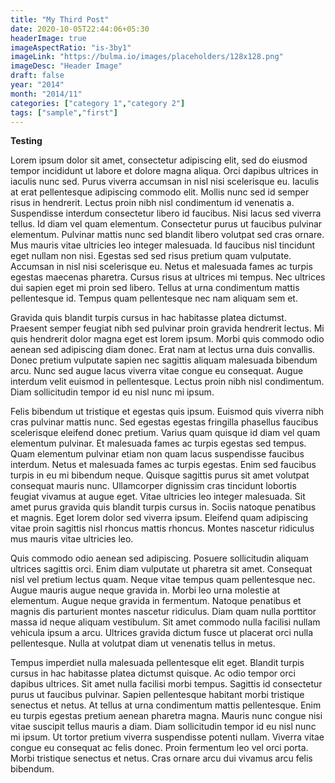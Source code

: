```yaml
---
title: "My Third Post"
date: 2020-10-05T22:44:06+05:30
headerImage: true
imageAspectRatio: "is-3by1"
imageLink: "https://bulma.io/images/placeholders/128x128.png"
imageDesc: "Header Image"
draft: false
year: "2014"
month: "2014/11"
categories: ["category 1","category 2"]
tags: ["sample","first"]
---
```

**Testing**

Lorem ipsum dolor sit amet, consectetur adipiscing elit, sed do eiusmod tempor incididunt ut labore et dolore magna aliqua. Orci dapibus ultrices in iaculis nunc sed. Purus viverra accumsan in nisl nisi scelerisque eu. Iaculis at erat pellentesque adipiscing commodo elit. Mollis nunc sed id semper risus in hendrerit. Lectus proin nibh nisl condimentum id venenatis a. Suspendisse interdum consectetur libero id faucibus. Nisi lacus sed viverra tellus. Id diam vel quam elementum. Consectetur purus ut faucibus pulvinar elementum. Pulvinar mattis nunc sed blandit libero volutpat sed cras ornare. Mus mauris vitae ultricies leo integer malesuada. Id faucibus nisl tincidunt eget nullam non nisi. Egestas sed sed risus pretium quam vulputate. Accumsan in nisl nisi scelerisque eu. Netus et malesuada fames ac turpis egestas maecenas pharetra. Cursus risus at ultrices mi tempus. Nec ultrices dui sapien eget mi proin sed libero. Tellus at urna condimentum mattis pellentesque id. Tempus quam pellentesque nec nam aliquam sem et.

Gravida quis blandit turpis cursus in hac habitasse platea dictumst. Praesent semper feugiat nibh sed pulvinar proin gravida hendrerit lectus. Mi quis hendrerit dolor magna eget est lorem ipsum. Morbi quis commodo odio aenean sed adipiscing diam donec. Erat nam at lectus urna duis convallis. Donec pretium vulputate sapien nec sagittis aliquam malesuada bibendum arcu. Nunc sed augue lacus viverra vitae congue eu consequat. Augue interdum velit euismod in pellentesque. Lectus proin nibh nisl condimentum. Diam sollicitudin tempor id eu nisl nunc mi ipsum.

Felis bibendum ut tristique et egestas quis ipsum. Euismod quis viverra nibh cras pulvinar mattis nunc. Sed egestas egestas fringilla phasellus faucibus scelerisque eleifend donec pretium. Varius quam quisque id diam vel quam elementum pulvinar. Et malesuada fames ac turpis egestas sed tempus. Quam elementum pulvinar etiam non quam lacus suspendisse faucibus interdum. Netus et malesuada fames ac turpis egestas. Enim sed faucibus turpis in eu mi bibendum neque. Quisque sagittis purus sit amet volutpat consequat mauris nunc. Ullamcorper dignissim cras tincidunt lobortis feugiat vivamus at augue eget. Vitae ultricies leo integer malesuada. Sit amet purus gravida quis blandit turpis cursus in. Sociis natoque penatibus et magnis. Eget lorem dolor sed viverra ipsum. Eleifend quam adipiscing vitae proin sagittis nisl rhoncus mattis rhoncus. Montes nascetur ridiculus mus mauris vitae ultricies leo.

Quis commodo odio aenean sed adipiscing. Posuere sollicitudin aliquam ultrices sagittis orci. Enim diam vulputate ut pharetra sit amet. Consequat nisl vel pretium lectus quam. Neque vitae tempus quam pellentesque nec. Augue mauris augue neque gravida in. Morbi leo urna molestie at elementum. Augue neque gravida in fermentum. Natoque penatibus et magnis dis parturient montes nascetur ridiculus. Diam quam nulla porttitor massa id neque aliquam vestibulum. Sit amet commodo nulla facilisi nullam vehicula ipsum a arcu. Ultrices gravida dictum fusce ut placerat orci nulla pellentesque. Nulla at volutpat diam ut venenatis tellus in metus.

Tempus imperdiet nulla malesuada pellentesque elit eget. Blandit turpis cursus in hac habitasse platea dictumst quisque. Ac odio tempor orci dapibus ultrices. Sit amet nulla facilisi morbi tempus. Sagittis id consectetur purus ut faucibus pulvinar. Sapien pellentesque habitant morbi tristique senectus et netus. At tellus at urna condimentum mattis pellentesque. Enim eu turpis egestas pretium aenean pharetra magna. Mauris nunc congue nisi vitae suscipit tellus mauris a diam. Diam sollicitudin tempor id eu nisl nunc mi ipsum. Ut tortor pretium viverra suspendisse potenti nullam. Viverra vitae congue eu consequat ac felis donec. Proin fermentum leo vel orci porta. Morbi tristique senectus et netus. Cras ornare arcu dui vivamus arcu felis bibendum.
